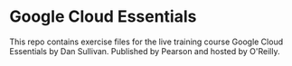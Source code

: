 # Google Cloud Essentials

This repo contains exercise files for the live training course Google Cloud Essentials
by Dan Sullivan. Published by Pearson and hosted by O'Reilly.
